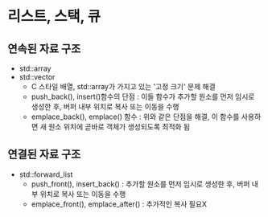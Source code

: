 # 리스트, 스택, 큐
## 연속된 자료 구조 
* std::array 
* std::vector
	* C 스타일 배열, std::array가 가지고 있는 '고정 크기' 문제 해결
	* push_back(), insert()함수의 단점  :  이들 함수가 추가할 원소를 먼저 임시로 생성한 후, 버퍼 내부 위치로 복사 또는 이동을 수행
	* emplace_back(), emplace() 함수 : 위와 같은 단점을 해결, 이 함수를 사용하면 새 원소 위치에 곧바로 객체가 생성되도록 최적화 됨
## 연결된 자료 구조
* std::forward_list
	* push_front(), insert_back() : 추가할 원소를 먼저 임시로 생성한 후, 버퍼 내부 위치로 복사 또는 이동을 수행
	* emplace_front(), emplace_after() : 추가적인 복사 필요X